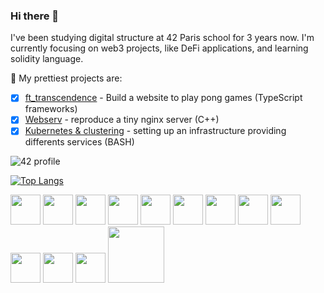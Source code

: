 ### Hi there 👋

I've been studying digital structure at 42 Paris school for 3 years now.
I'm currently focusing on web3 projects, like DeFi applications, and learning solidity language.

🔭 My prettiest projects are:
- [x] [ft_transcendence](https://github.com/mmaj0708/ft_transcendence) - Build a website to play pong games (TypeScript frameworks)
- [x] [Webserv](https://github.com/mmaj0708/Webserv) - reproduce a tiny nginx server (C++)
- [x] [Kubernetes & clustering](https://github.com/mmaj0708/ft_services) - setting up an infrastructure providing differents services (BASH)

![42 profile](https://badge42.vercel.app/api/v2/cl4h81teu005909l43ihhg0xr/stats?cursusId=21&coalitionId=11)

[![Top Langs](https://github-readme-stats.vercel.app/api/top-langs/?username=mmaj0708)](https://github.com/anuraghazra/github-readme-stats)

<img src="https://camo.githubusercontent.com/ac28190b3bdb446d46b2760854ecec42927bd2ae802d0729c6b0e72449b56082/68747470733a2f2f6769746875622e6769746875626173736574732e636f6d2f696d616765732f6d6f64756c65732f6c6f676f735f706167652f4769744875622d4d61726b2e706e67" width="48"> <img src="https://camo.githubusercontent.com/a51ad548a839697449747b9e5ec95d48ccbff3da3b75f6d3c50a1d3f110fc037/68747470733a2f2f75706c6f61642e77696b696d656469612e6f72672f77696b6970656469612f636f6d6d6f6e732f7468756d622f332f33352f5475782e7376672f3132303070782d5475782e7376672e706e67" width="48"> <img src="https://camo.githubusercontent.com/fc45a1c943d06248cbe933b0ddef257f0c9818064b1543cf82c9df1b3f45af83/68747470733a2f2f75626c752e66722f77702d636f6e74656e742f75706c6f6164732f323031382f30342f4c6f676f2d34322e706e67" width="48"> <img src="https://camo.githubusercontent.com/5ff8c4958c84d260a95ab0a2413c37728b9f43c25c5f82e20ca9c0918a76e84d/68747470733a2f2f75706c6f61642e77696b696d656469612e6f72672f77696b6970656469612f636f6d6d6f6e732f7468756d622f312f31382f49534f5f432532422532425f4c6f676f2e7376672f3132303070782d49534f5f432532422532425f4c6f676f2e7376672e706e67" width="48">
<img src="https://camo.githubusercontent.com/fc9113cfa08cba6a731800ded8a98f520e484a5ea5777671964a66b9779a8692/68747470733a2f2f63646e2e69636f6e73636f75742e636f6d2f69636f6e2f667265652f706e672d3531322f747970657363726970742d313137343936352e706e67" width="48"> <img src="https://camo.githubusercontent.com/72c27477f91493365e44b44306740892911721464f3f25d5b706c5deab24bfc2/68747470733a2f2f75706c6f61642e77696b696d656469612e6f72672f77696b6970656469612f636f6d6d6f6e732f7468756d622f392f39392f556e6f6666696369616c5f4a6176615363726970745f6c6f676f5f322e7376672f34383070782d556e6f6666696369616c5f4a6176615363726970745f6c6f676f5f322e7376672e706e67" width="48"> <img src="https://camo.githubusercontent.com/9f1816fe8f44878d77803324ce8e3e1c4d2afc4e3f167b237e93848d3597d4fc/68747470733a2f2f75706c6f61642e77696b696d656469612e6f72672f77696b6970656469612f636f6d6d6f6e732f7468756d622f392f39612f56697375616c5f53747564696f5f436f64655f312e33355f69636f6e2e7376672f3130323470782d56697375616c5f53747564696f5f436f64655f312e33355f69636f6e2e7376672e706e67" width="48"> <img src="https://camo.githubusercontent.com/a1a5e82521dd8ac00e627e7684afc74a878e951a5bd767cb4f2b5e7666bca921/68747470733a2f2f63646e2e69636f6e73636f75742e636f6d2f69636f6e2f667265652f706e672d3531322f7675652d3238323439372e706e67" width="48"> <img src="https://camo.githubusercontent.com/08415be70b1e94bc4dc56c569508ec0dbbc4f65ddeb108108ab37e24f4daa750/68747470733a2f2f63646e2e69636f6e2d69636f6e732e636f6d2f69636f6e73322f313530382f504e472f3531322f707974686f6e5f3130343435312e706e67" width="48"> <img src="https://camo.githubusercontent.com/687918246becda939eb7a1ce602f02d59c2bf1f6ea1ec321a47d8e691c690bfa/68747470733a2f2f75706c6f61642e77696b696d656469612e6f72672f77696b6970656469612f636f6d6d6f6e732f7468756d622f612f61662f41646f62655f50686f746f73686f705f43435f69636f6e2e7376672f3231303170782d41646f62655f50686f746f73686f705f43435f69636f6e2e7376672e706e67" width="48"> <img src="https://camo.githubusercontent.com/62b64bfe8a9cce6f486de1d807375bcbe3f3931e5a3479ac88c256f741750024/68747470733a2f2f75706c6f61642e77696b696d656469612e6f72672f77696b6970656469612f636f6d6d6f6e732f7468756d622f342f34302f41646f62655f5072656d696572655f50726f5f43435f69636f6e2e7376672f3132303070782d41646f62655f5072656d696572655f50726f5f43435f69636f6e2e7376672e706e67" width="48"> <img src="https://camo.githubusercontent.com/250862c0fd70e79d6b0aa71b9468d2f7ea1fd77892540f52d5c24f51e2c0566e/68747470733a2f2f63646e2e73616e6974792e696f2f696d616765732f35393972366874632f70726f64756374696f6e2f343661373663383032313736656231376230346531323130386465376537653066333733366463362d3130323478313032342e706e673f773d36373026683d36373026713d3735266669743d6d6178266175746f3d666f726d6174" width="48">
<img src="https://media-exp1.licdn.com/dms/image/C4D12AQFRQoD-md1Oxg/article-cover_image-shrink_600_2000/0/1627293719994?e=1658966400&v=beta&t=XyTDQETGK9uuY2wQvZGz2ymGzhbjASXC8EjDmErkMhE" width="90">


